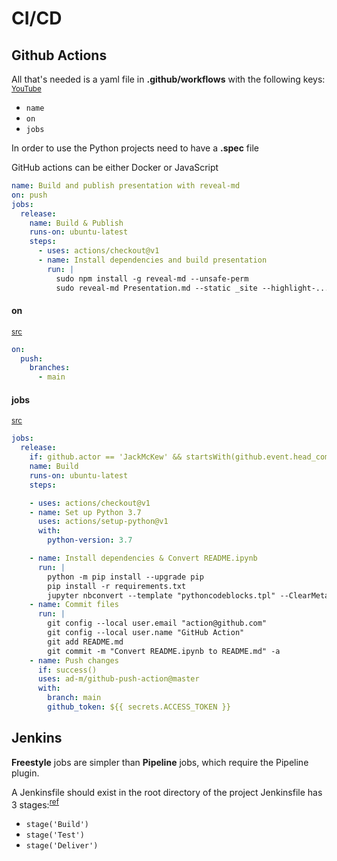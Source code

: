 # CI/CD

## Github Actions

All that's needed is a yaml file in **.github/workflows** with the following keys:
<sup>[YouTube](https://www.youtube.com/watch?v=7aBjzZkaGhU)</sup>
- `name`
- `on`
- `jobs`

In order to use the 
Python projects need to have a **.spec** file 

GitHub actions can be either Docker or JavaScript

```yaml
name: Build and publish presentation with reveal-md
on: push
jobs:
  release:
    name: Build & Publish
    runs-on: ubuntu-latest
    steps:
      - uses: actions/checkout@v1
      - name: Install dependencies and build presentation
        run: | 
          sudo npm install -g reveal-md --unsafe-perm
          sudo reveal-md Presentation.md --static _site --highlight-...


```
#### on
<sub>[src](https://github.com/JackMcKew/pandas_alive/blob/main/.github/workflows/update-readme.yml)</sub>
```yaml
on:
  push:
    branches:
      - main
```
#### jobs
<sub>[src](https://github.com/JackMcKew/pandas_alive/blob/main/.github/workflows/update-readme.yml)</sub>

```yaml
jobs:
  release:
    if: github.actor == 'JackMcKew' && startsWith(github.event.head_commit.message, 'Update README')
    name: Build
    runs-on: ubuntu-latest
    steps:

    - uses: actions/checkout@v1
    - name: Set up Python 3.7
      uses: actions/setup-python@v1
      with:
        python-version: 3.7

    - name: Install dependencies & Convert README.ipynb
      run: |
        python -m pip install --upgrade pip
        pip install -r requirements.txt
        jupyter nbconvert --template "pythoncodeblocks.tpl" --ClearMetadataPreprocessor.enabled=True --ClearOutput.enabled=True  --to markdown README.ipynb
    - name: Commit files
      run: |
        git config --local user.email "action@github.com"
        git config --local user.name "GitHub Action"
        git add README.md
        git commit -m "Convert README.ipynb to README.md" -a
    - name: Push changes
      if: success()
      uses: ad-m/github-push-action@master
      with:
        branch: main
        github_token: ${{ secrets.ACCESS_TOKEN }}
```
## Jenkins

**Freestyle** jobs are simpler than **Pipeline** jobs, which require the Pipeline plugin.


A Jenkinsfile should exist in the root directory of the project
Jenkinsfile has 3 stages:<sup>[ref](https://youtu.be/kW_bADC2fFM?t=330)</sup>
- `stage('Build')`
- `stage('Test')`
- `stage('Deliver')`
